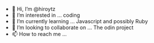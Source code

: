 - 👋 Hi, I’m @hiroytz
- 👀 I’m interested in ... coding
- 🌱 I’m currently learning ... Javascript and possibly Ruby
- 💞️ I’m looking to collaborate on ... The odin project
- 📫 How to reach me ...

<!---
hiroytz/hiroytz is a ✨ special ✨ repository because its `README.md` (this file) appears on your GitHub profile.
You can click the Preview link to take a look at your changes.
--->
